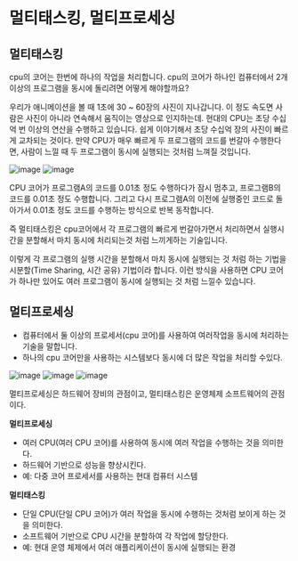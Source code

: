 # 멀티태스킹, 멀티프로세싱

## 멀티태스킹
cpu의 코어는 한번에 하나의 작업을 처리합니다.
cpu의 코어가 하나인 컴퓨터에서 2개 이상의 프로그램을 동시에 돌리려면 어떻게 해야할까요?

우리가 애니메이션을 볼 때 1초에 30 ~ 60장의 사진이 지나갑니다. 
이 정도 속도면 사람은 사진이 아니라 연속해서 움직이는 영상으로 인지하는데. 
현대의 CPU는 초당 수십억 번 이상의 연산을 수행하고 있습니다.
쉽게 이야기해서 초당 수십억 장의 사진이 빠르게 교차되는 것이다.
만약 CPU가 매우 빠르게 두 프로그램의 코드를 번갈아 수행한다면, 사람이 느낄 때 두 프로그램이 동시에 실행되는 것처럼 느껴질 것입니다.

![image](https://github.com/user-attachments/assets/4e1ce547-e377-43ef-82b7-ad33fb439b85)
![image](https://github.com/user-attachments/assets/0238f208-6feb-41d3-aac4-49769139f511)

CPU 코어가 프로그램A의 코드를 0.01초 정도 수행하다가 잠시 멈추고, 프로그램B의 코드를 0.01초 정도 수행합니다. 
그리고 다시 프로그램A의 이전에 실행중인 코드로 돌아가서 0.01초 정도 코드를 수행하는 방식으로 반복 동작합니다.

즉 멀티태스킹은 cpu코어에서 각 프로그램의 빠르게 번갈아가면서 처리하면서 실행시간을 분할해서 마치 동시에 처리되는것 처럼 느끼게하는 기술입니다.

이렇게 각 프로그램의 실행 시간을 분할해서 마치 동시에 실행되는 것 처럼 하는 기법을 시분할(Time Sharing, 시간 공유) 기법이라 합니다. 
이런 방식을 사용하면 CPU 코어가 하나만 있어도 여러 프로그램이 동시에 실행되는 것 처럼 느낄수 있습니다.
 
## 멀티프로세싱
  - 컴퓨터에서 둘 이상의 프로세서(cpu 코어)를 사용하여 여러작업을 동시에 처리하는 기술을 말합니다.
  - 하나의 cpu 코어만을 사용하는 시스템보다 동시에 더 많은 작업을 처리할 수있다.

  ![image](https://github.com/user-attachments/assets/93e781aa-aa1f-4d14-9c32-6650341d9199)
  ![image](https://github.com/user-attachments/assets/f01e01ee-06e7-4de2-87cc-ea29c1543099)
  ![image](https://github.com/user-attachments/assets/dfd1319d-552e-47a2-808b-730e670060cf)


멀티프로세싱은 하드웨어 장비의 관점이고, 멀티태스킹은 운영체제 소프트웨어의 관점이다.
  
**멀티프로세싱**
- 여러 CPU(여러 CPU 코어)를 사용하여 동시에 여러 작업을 수행하는 것을 의미한다.
- 하드웨어 기반으로 성능을 향상시킨다.
- 예: 다중 코어 프로세서를 사용하는 현대 컴퓨터 시스템
  
**멀티태스킹**
- 단일 CPU(단일 CPU 코어)가 여러 작업을 동시에 수행하는 것처럼 보이게 하는 것을 의미한다.
- 소프트웨어 기반으로 CPU 시간을 분할하여 각 작업에 할당한다.
- 예: 현대 운영 체제에서 여러 애플리케이션이 동시에 실행되는 환경


